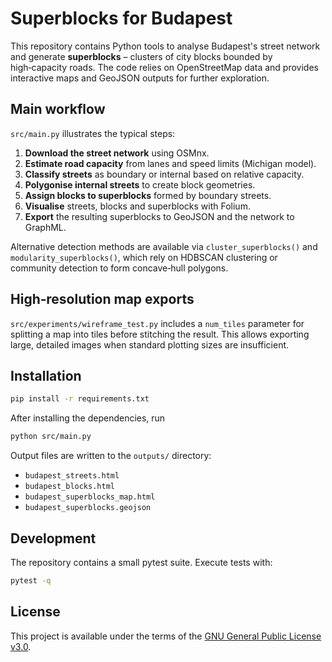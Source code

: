 # Superblocks for Budapest

This repository contains Python tools to analyse Budapest's street network and generate **superblocks** – clusters of city blocks bounded by high‑capacity roads. The code relies on OpenStreetMap data and provides interactive maps and GeoJSON outputs for further exploration.

## Main workflow

`src/main.py` illustrates the typical steps:

1. **Download the street network** using OSMnx.
2. **Estimate road capacity** from lanes and speed limits (Michigan model).
3. **Classify streets** as boundary or internal based on relative capacity.
4. **Polygonise internal streets** to create block geometries.
5. **Assign blocks to superblocks** formed by boundary streets.
6. **Visualise** streets, blocks and superblocks with Folium.
7. **Export** the resulting superblocks to GeoJSON and the network to GraphML.

Alternative detection methods are available via `cluster_superblocks()` and `modularity_superblocks()`, which rely on HDBSCAN clustering or community detection to form concave‑hull polygons.

## High‑resolution map exports

`src/experiments/wireframe_test.py` includes a `num_tiles` parameter for splitting a map into tiles before stitching the result. This allows exporting large, detailed images when standard plotting sizes are insufficient.

## Installation

```bash
pip install -r requirements.txt
```

After installing the dependencies, run

```bash
python src/main.py
```

Output files are written to the `outputs/` directory:

- `budapest_streets.html`
- `budapest_blocks.html`
- `budapest_superblocks_map.html`
- `budapest_superblocks.geojson`

## Development

The repository contains a small pytest suite. Execute tests with:

```bash
pytest -q
```

## License

This project is available under the terms of the [GNU General Public License v3.0](https://www.gnu.org/licenses/gpl-3.0.en.html).
